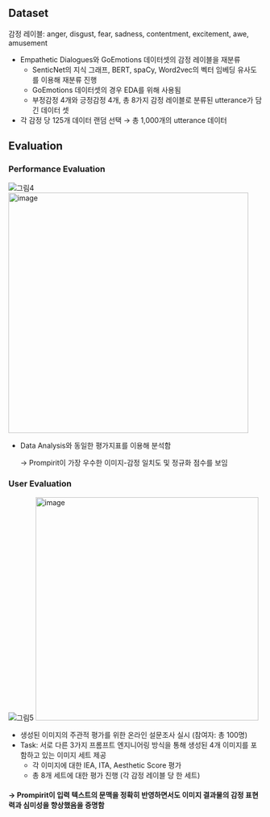 ## Dataset

감정 레이블: anger, disgust, fear, sadness, contentment, excitement, awe, amusement

- Empathetic Dialogues와 GoEmotions 데이터셋의 감정 레이블을 재분류
  - SenticNet의 지식 그래프, BERT, spaCy, Word2vec의 벡터 임베딩 유사도를 이용해 재분류 진행
  - GoEmotions 데이터셋의 경우 EDA를 위해 사용됨
  - 부정감정 4개와 긍정감정 4개, 총 8가지 감정 레이블로 분류된 utterance가 담긴 데이터 셋
- 각 감정 당 125개 데이터 랜덤 선택 → 총 1,000개의 utterance 데이터


## Evaluation

### Performance Evaluation
![그림4](https://github.com/AnT-Prompirit/prompirit_final_code/assets/77625287/809bb7da-4512-4443-b9f3-7cddd8bf0cc8)
<img width="476" alt="image" src="https://github.com/AnT-Prompirit/prompirit_final_code/assets/77625287/f92d76bf-072e-4f65-bbac-e55a57813d68">


- Data Analysis와 동일한 평가지표를 이용해 분석함

  → Prompirit이 가장 우수한 이미지-감정 일치도 및 정규화 점수를 보임
  
### User Evaluation
![그림5](https://github.com/AnT-Prompirit/prompirit_final_code/assets/77625287/b8c7403e-2d57-4971-9c1a-cbbc6e23c333)
<img width="442" alt="image" src="https://github.com/AnT-Prompirit/prompirit_final_code/assets/77625287/5c10f66a-fcd5-433b-aa93-772fb24accaf">

- 생성된 이미지의 주관적 평가를 위한 온라인 설문조사 실시 (참여자: 총 100명)
- Task: 서로 다른 3가지 프롬프트 엔지니어링 방식을 통해 생성된 4개 이미지를 포함하고 있는 이미지 세트 제공
    - 각 이미지에 대한 IEA, ITA, Aesthetic Score 평가
    - 총 8개 세트에 대한 평가 진행 (각 감정 레이블 당 한 세트)

#### → Prompirit이 입력 텍스트의 문맥을 정확히 반영하면서도 이미지 결과물의 감정 표현력과 심미성을 향상했음을 증명함
